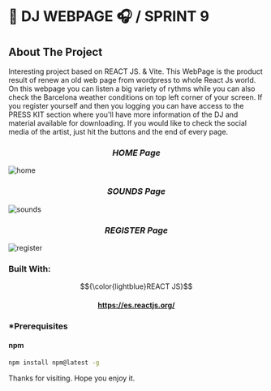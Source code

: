 
# 🌠 DJ WEBPAGE 🎧 / SPRINT 9


## About The Project

Interesting project based on REACT JS. & Vite. This WebPage is the product result of renew an old web page from wordpress to whole React Js world.
On this webpage you can listen a big variety of rythms while you can also check the Barcelona weather conditions on top left corner of your screen. 
If you register yourself and then you logging you can have access to the PRESS KIT section where you'll have more information of the DJ and material available 
for downloading. 
If you would like to check the social media of the artist, just hit the buttons and the end of every page.

### <h3 align="center"> <i>HOME Page</i></h3>
![home](https://user-images.githubusercontent.com/94227693/200381198-0a01e64f-e311-4bc3-80e4-b9eafcf61948.png)


### <h3 align="center"> <i>SOUNDS Page</i></h3>
![sounds](https://user-images.githubusercontent.com/94227693/200381259-58509f15-cb7c-4b89-b21b-abc592d75074.png)

### <h3 align="center"> <i>REGISTER Page</i></h3>
![register](https://user-images.githubusercontent.com/94227693/200381373-454a9ab9-c93c-46e6-bd65-65078790d306.png)


### Built With: 
 $${\color{lightblue}REACT JS}$$  <h4 align="center">https://es.reactjs.org/ </h4>

### *Prerequisites
#### npm
  ```sh
  npm install npm@latest -g
  ```
Thanks for visiting. Hope you enjoy it.

